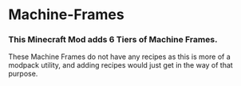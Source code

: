 # Machine-Frames

### This Minecraft Mod adds 6 Tiers of Machine Frames.

These Machine Frames do not have any recipes as this is more of a modpack utility, and adding recipes would just get in the way of that purpose.

